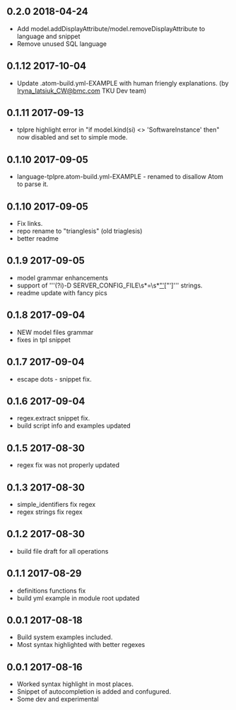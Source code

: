 ## 0.2.0 2018-04-24
- Add model.addDisplayAttribute/model.removeDisplayAttribute to language and snippet
- Remove unused SQL language

## 0.1.12 2017-10-04
- Update .atom-build.yml-EXAMPLE with human friengly explanations. (by Iryna_Iatsiuk_CW@bmc.com TKU Dev team)

## 0.1.11 2017-09-13
- tplpre highlight error in "if model.kind(si) <> 'SoftwareInstance' then" now disabled and set to simple mode.

## 0.1.10 2017-09-05
- language-tplpre\.atom-build.yml-EXAMPLE - renamed to disallow Atom to parse it.

## 0.1.10 2017-09-05
- Fix links.
- repo rename to "trianglesis" (old triaglesis)
- better readme

## 0.1.9 2017-09-05
- model grammar enhancements
- support of '''(?i)-D SERVER_CONFIG_FILE\s*=\s*[\"\'](.*?)[\"\']''' strings.
- readme update with fancy pics

## 0.1.8 2017-09-04
- NEW model files grammar
- fixes in tpl snippet

## 0.1.7 2017-09-04
- escape dots -  snippet fix.

## 0.1.6 2017-09-04
- regex.extract snippet fix.
- build script info and examples updated

## 0.1.5 2017-08-30
- regex fix was not properly updated

## 0.1.3 2017-08-30
- simple_identifiers fix regex
- regex strings fix regex

## 0.1.2 2017-08-30
- build file draft for all operations

## 0.1.1 2017-08-29
- definitions functions fix
- build yml example in module root updated

## 0.0.1 2017-08-18
- Build system examples included.
- Most syntax highlighted with better regexes

## 0.0.1 2017-08-16
- Worked syntax highlight in most places.
- Snippet of autocompletion is added and confugured.
- Some dev and experimental
